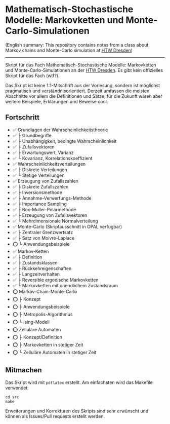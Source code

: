 # Mathematisch-Stochastische Modelle: Markovketten und Monte-Carlo-Simulationen

(English summary: This repository contains notes from a class about Markov
chains and Monte-Carlo simulation at [HTW Dresden](https://htw-dresden.de))

<hr>

Skript für das Fach Mathematisch-Stochastische Modelle: Markovketten und
Monte-Carlo-Simulationen an der [HTW Dresden](https://htw-dresden.de). Es gibt
kein offizielles Skript für das Fach (wtf?).

Das Skript ist keine 1:1-Mitschrift aus der Vorlesung, sondern ist möglichst
pragmatisch und verständnisorientiert. Derzeit umfassen die meisten Abschnitte
vor allem die Definitionen und Sätze, für die Zukunft wären aber weitere
Beispiele, Erklärungen und Beweise cool.

## Fortschritt

- ✅ Grundlagen der Wahrscheinlichkeitstheorie
- ✅ ├ Grundbegriffe
- ✅ ├ Unabhängigkeit, bedingte Wahrscheinlichkeit
- ✅ ├ Zufallsvektoren
- ✅ ├ Erwartungswert, Varianz
- ✅ └ Kovarianz, Korrelationskoeffizient
- ✅ Wahrscheinlichkeitsverteilungen
- ✅ ├ Diskrete Verteilungen
- ✅ └ Stetige Verteilungen
- ✅ Erzeugung von Zufallszahlen
- ✅ ├ Diskrete Zufallszahlen
- ✅ ├ Inversionsmethode
- ✅ ├ Annahme-Verwerfungs-Methode
- ✅ ├ Importance Sampling
- ✅ ├ Box-Muller-Polarmethode
- ✅ ├ Erzeugung von Zufallsvektoren
- ✅ └ Mehrdimensionale Normalverteilung
- ✅ Monte-Carlo (Skriptausschnitt in OPAL verfügbar)
- ✅ ├ Zentraler Grenzwertsatz
- ✅ ├ Satz von Moivre-Laplace
- ⭕ └ Anwendungsbeispiele
- ✅ Markov-Ketten
- ✅ ├ Definition
- ✅ ├ Zustandsklassen
- ✅ ├ Rückkehreigenschaften
- ✅ ├ Langzeitverhalten
- ✅ ├ Reversible ergodische Markovketten
- ✅ └ Markovketten mit unendlichem Zustandsraum
- ⭕ Markov-Chain-Monte-Carlo
- ⭕ ├ Konzept
- ⭕ ├ Anwendungsbeispiele
- ⭕ ├ Metropolis-Algorithmus
- ⭕ └ Ising-Modell
- ⭕ Zelluläre Automaten
- ⭕ ├ Konzept/Definition
- ⭕ ├ Markovketten in stetiger Zeit
- ⭕ └ Zelluläre Automaten in stetiger Zeit

## Mitmachen

Das Skript wird mit `pdflatex` erstellt. Am einfachsten wird das Makefile
verwendet:

```
cd src
make
```

Erweiterungen und Korrekturen des Skripts sind sehr erwünscht und können als
Issues/Pull requests erstellt werden.
